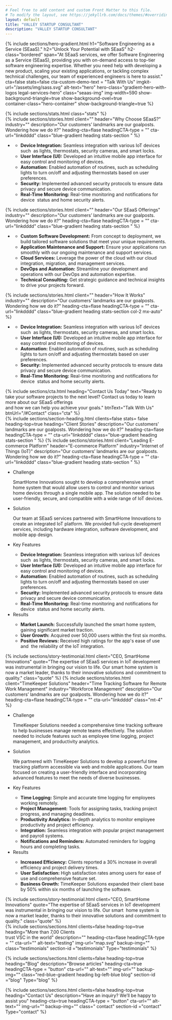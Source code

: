 ```yaml
---
# Feel free to add content and custom Front Matter to this file.
# To modify the layout, see https://jekyllrb.com/docs/themes/#overriding-theme-defaults
layout: default
title: "VALLEY STARTUP CONSULTANT"
description: "VALLEY STARTUP CONSULTANT"
---
```

{% include sections/hero-gradient.html 
  h1="Software Engineering as a <br>Service <span>(SEaaS)</span>."
  h2="Unlock Your Potential with <span>SEaaS</span>"
  h2-class="bordered"
  span="At SEaaS services, we offer Software Engineering as a Service (SEaaS), providing you with on-demand access to top-tier software engineering expertise. Whether you need help with developing a new product, scaling your existing applications, or tackling complex technical challenges, our team of experienced engineers is here to assist."
  cta=false
  stats=false
  cta-custom-demo-text = "Talk With Us"
  imgkit-url="/assets/img/sass.svg"
  alt-text="hero"
  hero-class="gradient-hero-with-logos legal-services-hero"
  class="seaas-img"
  img-width=590
  show-background-triangle=true
  show-background-ovel=true  
  container-class="hero-container"
  show-background-triangle=true
%}
<section class="section justify-content-end justify-content-lg-center blue-gradient heading stats-section">
{% include sections/stats.html  class="stats"   %}
  <div class="container">
  <div class="row">
      <div class="col-12 col-md-5">
        {% include sections/stories.html
          client=""
          header="Why Choose SEaaS?"
          industry=""
          description="Our customers’ landmarks are our goalposts. Wondering how we do it?"
          heading-cta=flase
          headingCTA-type = ""
          cta-url="linkdddd"   
          class="blue-gradient heading stats-section "      
        %} 
        <ul class="stories-list single-list">                                     
              <li>
                  <div class="content">
                     <ul>
                         <li><strong>Device Integration:</strong> Seamless integration with various IoT devices such  as lights, thermostats, security cameras, and smart locks.</li>                         
                         <li><strong>User Interface (UI):</strong> Developed an intuitive mobile app interface for  easy control and monitoring of devices.</li>                         
                         <li><strong>Automation:</strong> Enabled automation of routines, such as scheduling  lights to turn on/off and adjusting thermostats based on user preferences.</li>
                          <li><strong>Security:</strong> Implemented advanced security protocols to ensure data  privacy and secure device communication.</li>
                          <li><strong>Real-Time Monitoring:</strong> Real-time monitoring and notifications for device  status and home security alerts.</li>
                     </ul>
                  </div>              
              </li> 
          </ul>
        </div>     
        <div class="col-md-2"><div class="divider mx-auto"></div></div>   
        <div class="col-12 col-md-5">
        {% include sections/stories.html
          client=""
          header="Our SEaaS Offerings"
          industry=""
          description="Our customers’ landmarks are our goalposts. Wondering how we do it?"
          heading-cta=flase
          headingCTA-type = ""
          cta-url="linkdddd"   
          class="blue-gradient heading stats-section "      
        %}         
        <ul class="stories-list single-list">                                     
              <li>
                  <div class="content">
                     <ul>
                         <li><strong>Custom Software Development:</strong> From concept to deployment, we build tailored software solutions that meet your unique requirements.</li>                         
                         <li><strong>Application Maintenance and Support:</strong> Ensure your applications run smoothly with our ongoing maintenance and support services.</li>                         
                         <li><strong>Cloud Services:</strong> Leverage the power of the cloud with our cloud integration, migration, and management services.</li>
                          <li><strong>DevOps and Automation:</strong> Streamline your development and operations with our DevOps and automation expertise.</li>
                          <li><strong>Technical Consulting:</strong> Get strategic guidance and technical insights to drive your projects forward.</li>
                     </ul>
                  </div>              
              </li> 
          </ul>
        </div>
    </div>
    
  <div class="row">
      <div class="col-12 mt-5">
        {% include sections/stories.html
          client=""
          header="How It Works"
          industry=""
          description="Our customers’ landmarks are our goalposts. Wondering how we do it?"
          heading-cta=flase
          headingCTA-type = ""
          cta-url="linkdddd"   
          class="blue-gradient heading stats-section col-2 mx-auto"      
        %} 
        <ul class="stories-list double-list">                                     
              <li>
                  <div class="content">
                     <ul>
                         <li><strong>Device Integration:</strong> Seamless integration with various IoT devices such  as lights, thermostats, security cameras, and smart locks.</li>                         
                         <li><strong>User Interface (UI):</strong> Developed an intuitive mobile app interface for  easy control and monitoring of devices.</li>                         
                         <li><strong>Automation:</strong> Enabled automation of routines, such as scheduling  lights to turn on/off and adjusting thermostats based on user preferences.</li>
                          <li><strong>Security:</strong> Implemented advanced security protocols to ensure data  privacy and secure device communication.</li>
                          <li><strong>Real-Time Monitoring:</strong> Real-time monitoring and notifications for device  status and home security alerts.</li>
                     </ul>
                  </div>              
              </li> 
        </ul>
        </div>  
    </div>
</div>
</section>
  {% include sections/cta.html
      heading="Contact Us Today"
      text="Ready to take your software projects to the next level? Contact us today to learn more about our SEaaS offerings<br>  and how we can help you achieve your goals."
      btnText="Talk With Us"
      btnUrl="/#Contact"
      class="cta"      
    %}

<section class="section justify-content-end justify-content-lg-center blue-gradient heading stats-section">
  <div class="container">
    {% include sections/section-heading.html
      clients=false
      stats= false
      heading-top=true
      heading="Client Stories"
      description="Our customers’ landmarks are our goalposts. Wondering how we do it?"
      heading-cta=flase
      headingCTA-type = ""
      cta-url="linkdddd"   
      class="blue-gradient heading stats-section "      
    %} 
    {% include sections/stories.html
      client="Leading E-commerce Platform"
      header="E-commerce Platform"
      industry="Internet of Things (IoT)"
      description="Our customers’ landmarks are our goalposts. Wondering how we do it?"
      heading-cta=flase
      headingCTA-type = ""
      cta-url="linkdddd"   
      class="blue-gradient heading stats-section "      
    %}   
    <div class="row">
      <div class="col-md-12 order-md-1 order-2">
          <ul class="stories-list two-col">
              <li>
                  <div class="title">Challenge</div>
                  <div class="content">
                      <p>SmartHome Innovations sought to develop a comprehensive smart home system that would allow users to control and monitor various home devices through a single mobile app. The solution needed to be user-friendly, secure, and compatible with a wide range of IoT devices.</p>
                  </div>              
              </li>              
              <li>
                  <div class="title">Solution</div>
                  <div class="content">
                     <p>Our team at SEaaS services partnered with SmartHome Innovations to create an integrated IoT platform. We provided full-cycle development services, including hardware integration, software development, and mobile app design.</p>
                  </div>              
              </li>                         
              <li>
                  <div class="title">Key  Features</div>
                  <div class="content">
                     <ul>
                         <li><strong>Device Integration:</strong> Seamless integration with various IoT devices such  as lights, thermostats, security cameras, and smart locks.</li>                         
                         <li><strong>User Interface (UI):</strong> Developed an intuitive mobile app interface for  easy control and monitoring of devices.</li>                         
                         <li><strong>Automation:</strong> Enabled automation of routines, such as scheduling  lights to turn on/off and adjusting thermostats based on user preferences.</li>
                          <li><strong>Security:</strong> Implemented advanced security protocols to ensure data  privacy and secure device communication.</li>
                          <li><strong>Real-Time Monitoring:</strong> Real-time monitoring and notifications for device  status and home security alerts.</li>
                     </ul>
                  </div>              
              </li>              
              <li>
                  <div class="title">Results</div>
                  <div class="content">
                     <ul>
                         <li><strong>Market Launch:</strong> Successfully launched the smart home system,  gaining significant market traction.</li>                         
                         <li><strong>User Growth:</strong> Acquired over 50,000 users within the first six months.</li>                         
                         <li><strong>Positive Reviews:</strong> Received high ratings for the app's ease of use and  the reliability of the IoT integration.</li>
                     </ul>
                  </div>              
              </li>
          </ul>
      </div>   
    </div>
    {% include sections/story-testimonial.html
      client="CEO, SmartHome Innovations"
      quote="The expertise of SEaaS services in IoT development was instrumental in bringing our vision to life. Our smart home system is now a market leader, thanks to their innovative solutions and commitment to quality."
      class="quote"      
    %}
    {% include sections/stories.html
      client="TimeKeeper Solutions"
      header="Time Tracking Software for Remote Work Management"
      industry="Workforce Management"
      description="Our customers’ landmarks are our goalposts. Wondering how we do it?"
      heading-cta=flase
      headingCTA-type = ""
      cta-url="linkdddd"   
      class="mt-4"      
    %}   
    <div class="row">
      <div class="col-md-12 order-md-1 order-2">
          <ul class="stories-list two-col">
              <li>
                  <div class="title">Challenge</div>
                  <div class="content">
                      <p>TimeKeeper Solutions needed a comprehensive time tracking software to help businesses manage remote teams effectively. The solution needed to include features such as employee time logging, project management, and productivity analytics.</p>
                  </div>              
              </li>              
              <li>
                  <div class="title">Solution</div>
                  <div class="content">
                     <p>We partnered with TimeKeeper Solutions to develop a powerful time tracking platform accessible via web and mobile applications. Our team focused on creating a user-friendly interface and incorporating advanced features to meet the needs of diverse businesses.</p>
                  </div>              
              </li>                         
              <li>
                  <div class="title">Key  Features</div>
                  <div class="content">
                     <ul>
                         <li><strong>Time Logging:</strong> Simple and accurate time logging for employees working remotely.</li>                         
                         <li><strong>Project Management:</strong> Tools for assigning tasks, tracking project progress, and managing deadlines.</li>                         
                         <li><strong>Productivity Analytics:</strong> In-depth analytics to monitor employee productivity and project efficiency.</li>
                          <li><strong>Integration:</strong> Seamless integration with popular project management and payroll systems.</li>
                          <li><strong>Notifications and Reminders:</strong> Automated reminders for logging hours and completing tasks.</li>
                     </ul>
                  </div>              
              </li>              
              <li>
                  <div class="title">Results</div>
                  <div class="content">
                     <ul>
                         <li><strong>Increased Efficiency:</strong> Clients reported a 30% increase in overall  efficiency and project delivery times.</li>                         
                         <li><strong>User Satisfaction:</strong> High satisfaction rates among users for ease of  use and comprehensive feature set.</li>                         
                         <li><strong>Business Growth:</strong> TimeKeeper Solutions expanded their client base  by 50% within six months of launching the software.</li>
                     </ul>
                  </div>              
              </li>
          </ul>
      </div>   
    </div>
    {% include sections/story-testimonial.html
      client="CEO, SmartHome Innovations"
      quote="The expertise of SEaaS services in IoT development was instrumental in bringing our vision to life. Our smart  home system is now a market leader, thanks to their innovative solutions and commitment to quality."
      class="quote"      
    %}  

</div>
  </section>
{% include sections/sections.html
      clients=false
      heading-top=true
      heading="More than 7,00 Clients <br> trust VSC in the world"
      description=""
      heading-cta=flase
      headingCTA-type = ""
      cta-url=""
      alt-text="testing"
      img-url="map.svg"
      backup-img=""
      class="testimonials"
      section-id ="testimonials"
      Type="testimonials"
    %}
    
{% include sections/sections.html
      clients=false
      heading-top=true
      heading="Blog"
      description="Browse articles"
      heading-cta=true
      headingCTA-type = "button"
      cta-url=""
      alt-text=""
      img-url=""
      backup-img=""
      class="red-blue-gradient heading bg-left-blue blog"
      section-id ="blog"
      Type="blog"
    %}

    
{% include sections/sections.html
      clients=false
      heading-top=true
      heading="Contact Us"
      description="Have an inquiry? We’ll be happy to assist you"
      heading-cta=true
      headingCTA-type = "button"
      cta-url=""
      alt-text=""
      img-url=""
      backup-img=""
      class=" contact"
      section-id ="contact"
      Type="contact"
    %}
    


